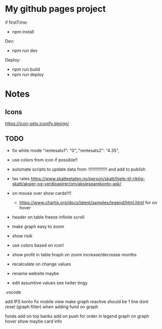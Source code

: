 # My github pages project

if firstTime:
- npm install

Dev:
- npm run dev

Deploy:
- npm run build
- npm run deploy

# Notes
## Icons
https://icon-sets.iconify.design/



## TODO

- fix white mode
"rentesats1": "0",
"rentesats2": "4.35",
- use colors from icon if possible!!

- automate scripts to update data from :!!!!!!!!!!!!!!! and add to publish
- tax rates https://www.skatteetaten.no/person/skatt/hjelp-til-riktig-skatt/aksjer-og-verdipapirer/om/aksjesparekonto-ask/

- on mouse over show cards!!!!
  - https://www.chartjs.org/docs/latest/samples/legend/html.html for on hover
- header on table freeze infinite scroll
- make graph easy to zoom
- show risik

- use colors based on icon!

- show profit in table
hraph on zoom increase/decrease months
- recalculate on change values
- rename website maybe
- edit assumtive values see twiter tingy


.vscode


add IPS konto
fix mobile view
make graph reactive should be 1 line
dont reset (graph filter) when adding fund on graph

funds add on top
banks add on push
for order in legend graph
on graph hover
show maybe card info

